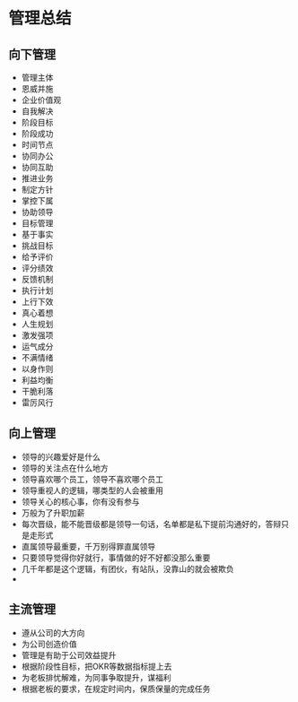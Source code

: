# 管理总结

## 向下管理
* 管理主体
* 恩威并施
* 企业价值观
* 自我解决
* 阶段目标
* 阶段成功
* 时间节点
* 协同办公
* 协同互助
* 推进业务
* 制定方针
* 掌控下属
* 协助领导
* 目标管理
* 基于事实
* 挑战目标
* 给予评价
* 评分绩效
* 反馈机制
* 执行计划
* 上行下效
* 真心着想
* 人生规划
* 激发强项
* 运气成分    
* 不满情绪 
* 以身作则
* 利益均衡
* 干脆利落
* 雷厉风行


## 向上管理
* 领导的兴趣爱好是什么
* 领导的关注点在什么地方
* 领导喜欢哪个员工，领导不喜欢哪个员工
* 领导重视人的逻辑，哪类型的人会被重用
* 领导关心的核心事，你有没有参与
* 万般为了升职加薪
* 每次晋级，能不能晋级都是领导一句话，名单都是私下提前沟通好的，答辩只是走形式
* 直属领导最重要，千万别得罪直属领导
* 只要领导觉得你好就行，事情做的好不好都没那么重要
* 几千年都是这个逻辑，有团伙，有站队，没靠山的就会被欺负
* 

## 主流管理

* 遵从公司的大方向
* 为公司创造价值
* 管理是有助于公司效益提升
* 根据阶段性目标，把OKR等数据指标提上去
* 为老板排忧解难，为同事争取提升，谋福利
* 根据老板的要求，在规定时间内，保质保量的完成任务
